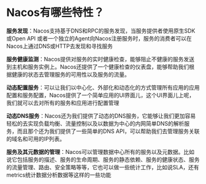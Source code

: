# Nacos有哪些特性？

**服务发现**：Nacos支持基于DNS和RPC的服务发现，当服务提供者使用原生SDK或Open API 或者一个独立的Agent向Nacos注册服务时，服务的消费者可以在Nacos上通过DNS或HTTP去发现和寻找服务

**服务健康监测**：Nacos提供对服务的实时健康检查，能够阻止不健康的服务发送到主机和服务实例上。Nacos还提供了一个健康检查的仪表盘，能够帮助我们根据健康的状态去管理服务的可用性以及服务的流量。

**动态配置服务**：可以让我们以中心化、外部化和动态化的方式管理所有应用的应用配置和服务配置，Nacos提供了一个简单应用的UI界面儿，这个UI界面儿上呢，我们就可以去对所有的服务和应用进行配置管理

**动态DNS服务**：Nacos还为我们提供了动态的DNS服务，它能够让我们更加容易轻松的去实现负载均衡、流量控制以及以数据为中心的内网简单DNS的解析服务，而且那个还为我们提供了一些简单的DNS API，可以帮助我们去管理服务关联的域名和可用的IP列表。

**服务及其元数据的管理**：Nacos可以管理数据中心所有的服务以及元数据。比如说它包括服务的描述、服务的生命周期、服务的静态依赖、服务的健康状态、服务的流量管理、路由、安全策略等等，它也可以做一些统计工作，比如说SLA，还有metrics统计数据分析数据等这样的一些功能

 
